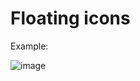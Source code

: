 # Floating icons

Example:

![image](https://user-images.githubusercontent.com/46838508/119052828-d0b1e900-b9e2-11eb-94cf-66724a57e66e.png)
